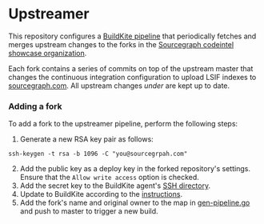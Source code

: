 # Upstreamer

This repository configures a [BuildKite pipeline](https://buildkite.com/sourcegraph/sourcegraph-codeintel-showcase-upstreamer/builds?branch=master) that periodically fetches and merges upstream changes to the forks in the [Sourcegraph codeintel showcase organization](https://github.com/sourcegraph-codeintel-showcase).

Each fork contains a series of commits on top of the upstream master that changes the continuous integration configuration to upload LSIF indexes to [sourcegraph.com](https://sourcegraph.com). All upstream changes _under_ are kept up to date.

### Adding a fork

To add a fork to the upstreamer pipeline, perform the following steps:

1. Generate a new RSA key pair as follows:

```
ssh-keygen -t rsa -b 1096 -C "you@sourcegrpah.com"
```

2. Add the public key as a deploy key in the forked repository's settings. Ensure that the `Allow write access` option is checked.
3. Add the secret key to the BuildKite agent's [SSH directory](https://github.com/sourcegraph/infrastructure/blob/master/kubernetes/ci/buildkite/buildkite-agent/buildkite-ssh.Secret.yaml#L6).
4. Update to BuildKite according to the [instructions](https://github.com/sourcegraph/infrastructure/blob/master/kubernetes/ci/README.md).
5. Add the fork's name and original owner to the map in [gen-pipeline.go](`./.buildkite/gen-pipeline.go`) and push to master to trigger a new build.
